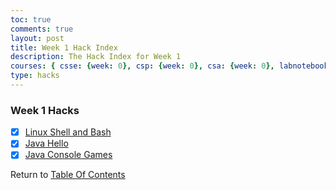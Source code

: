 ```yaml
---
toc: true
comments: true
layout: post
title: Week 1 Hack Index
description: The Hack Index for Week 1
courses: { csse: {week: 0}, csp: {week: 0}, csa: {week: 0}, labnotebook: {week: 1} }
type: hacks
---
```


### Week 1 Hacks
- [x] [Linux Shell and Bash](/Rackets-Blog/c4.1/2023/08/22/linux-shell-and-bash_IPYNB_2_.html)
- [x] [Java Hello](/Rackets-Blog/c1.4/2023/08/22/java-hello_IPYNB_2_.html)
- [x] [Java Console Games](/Rackets-Blog/c1.4/2023/08/25/Java-Projects_IPYNB_2_.html)

Return to [Table Of Contents](/Rackets-Blog/lbbook)